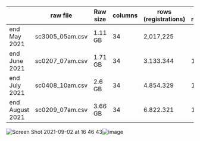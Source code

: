 

|                 | raw file        | Raw size | columns | rows (registrations) | new registrations |
|-----------------|-----------------|----------|---------|----------------------|-------------------|
|   end May 2021  | sc3005_05am.csv |  1.11 GB |    34   |            2,017,225 |                   |
|  end June 2021  | sc0207_07am.csv |  1.71 GB |    34   |            3.133.344 |         1.116.119 |
|  end July 2021  | sc0408_10am.csv |  2.6 GB  |    34   |            4.854.329 |         1.720.985 |
| end August 2021 | sc0209_07am.csv |  3.66 GB |    34   |            6.822.321 |         1.967.992 |


![Screen Shot 2021-09-02 at 16 46 43](https://user-images.githubusercontent.com/39899585/131907104-fcb14ece-f298-4886-b63b-95e48c69dd50.png)![image](https://user-images.githubusercontent.com/39899585/131908605-a9784dc1-714a-4c76-94a4-64a482246c9e.png)

